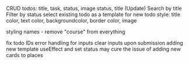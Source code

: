 CRUD todos: title, task, status, image
status, title (Update)
Search by title
Filter by status
select existing todo as a template for new todo
style: title color, text color, backgroundcolor, border color, image

styling names - remove "course" from everything

fix todo IDs
error handling for inputs
clear inputs upon submission
adding new template
useEffect and set status may cure the issue of adding new cards to places
